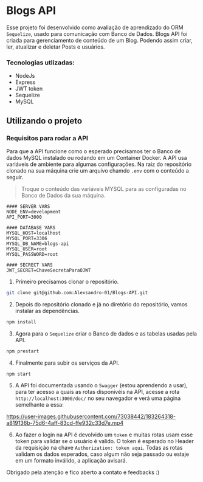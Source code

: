 # Blogs API

Esse projeto foi desenvolvido como avaliação de aprendizado do ORM `Sequelize`, usado para comunicação com Banco de Dados.
Blogs API foi criada para gerenciamento de conteúdo de um Blog. Podendo assim criar, ler, atualizar e deletar Posts e usuários.

### Tecnologias utlizadas:
* NodeJs
* Express
* JWT token
* Sequelize
* MySQL

## Utilizando o projeto

### Requisitos para rodar a API

Para que a API funcione como o esperado precisamos ter o Banco de dados MySQL instalado ou rodando em um Container Docker.
A API usa variáveis de ambiente para algumas configurações. Na raiz do repositório clonado na sua máquina crie um arquivo chamdo `.env` com o conteúdo a seguir.
> Troque o conteúdo das variáveis MYSQL para as configuradas no Banco de Dados da sua máquina.

~~~
#### SERVER VARS
NODE_ENV=development
API_PORT=3000

#### DATABASE VARS
MYSQL_HOST=localhost
MYSQL_PORT=3306
MYSQL_DB_NAME=blogs-api
MYSQL_USER=root
MYSQL_PASSWORD=root

#### SECRECT VARS
JWT_SECRET=ChaveSecretaParaOJWT
~~~

1. Primeiro precisamos clonar o repositório.
~~~bash
git clone git@github.com:Alexsandro-01/Blogs-API.git
~~~

2. Depois do repositório clonado e já no diretório do repositório, vamos instalar as dependências.

~~~bash
npm install
~~~

3. Agora para o `Sequelize`  criar o Banco de dados e as tabelas usadas pela API.

~~~bash
npm prestart
~~~

4. Finalmente para subir os serviços da API.
~~~bash
npm start
~~~

5. A API foi documentada usando o `Swagger` (estou aprendendo a usar), para ter acesso a quais as rotas disponivéis na API, acesse a rota `http://localhost:3000/doc/` no seu navegador e verá uma página semelhante a essa:


https://user-images.githubusercontent.com/73038442/183264318-a819136b-75d6-4aff-83cd-ffe932c33d7e.mp4


6. Ao fazer o login na API é devolvido um `token` e muitas rotas usam esse token para validar se o usuário é valido. O token é esperado no Header da requisição na chave `Authorization: token aqui`. Todas as rotas validam os dados esperados, caso algum não seja passado ou estaje em um formato inválido, a aplicação avisará.

Obrigado pela atenção e fico aberto a contato e feedbacks :)
